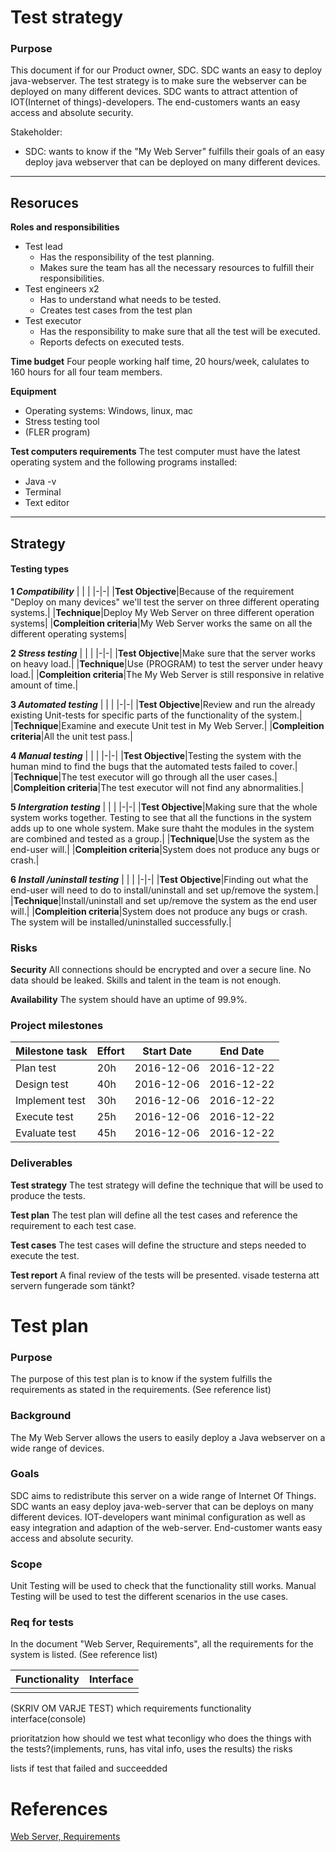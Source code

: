 # Test strategy
### Purpose
This document if for our Product owner, SDC. SDC wants an easy to deploy java-webserver. The test strategy is to make sure the webserver can be deployed on many different devices. SDC wants to attract attention of IOT(Internet of things)-developers. The end-customers wants an easy access and absolute security.

Stakeholder:
* SDC: wants to know if the "My Web Server" fulfills their goals of an easy deploy java webserver that can be deployed on many different devices.
___
## Resoruces
**Roles and responsibilities**
* Test  lead
    * Has the responsibility of the test planning.
    * Makes sure the team has all the necessary resources to fulfill their responsibilities.
* Test engineers x2
    * Has to understand what needs to be tested.
    * Creates test cases from the test plan
* Test executor
    * Has the responsibility to make sure that all the test will be executed.
    * Reports defects on executed tests.

**Time budget**
Four people working half time, 20 hours/week, calulates to 160 hours for all four team members.

**Equipment**
* Operating systems: Windows, linux, mac
* Stress testing tool
* (FLER program)

**Test computers requirements**
The test computer must have the latest operating system and the following programs installed:
* Java -v
* Terminal
* Text editor
___

## Strategy
#### Testing types
**1 _Compatibility_**
| | | 
|-|-|
|__Test Objective__|Because of the requirement "Deploy on many devices" we'll test the server on three different operating systems.|
|__Technique__|Deploy My Web Server on three different operation systems|
|__Compleition criteria__|My Web Server works the same on all the different operating systems|

**2 _Stress testing_**
| | | 
|-|-|
|__Test Objective__|Make sure that the server works on heavy load.|
|__Technique__|Use (PROGRAM) to test the server under heavy load.|
|__Compleition criteria__|The My Web Server is still responsive in relative amount of time.|

**3 _Automated testing_**
| | | 
|-|-|
|__Test Objective__|Review and run the already existing Unit-tests for specific parts of the functionality of the system.|
|__Technique__|Examine and execute Unit test in My Web Server.|
|__Compleition criteria__|All the unit test pass.|

**4 _Manual testing_**
| | | 
|-|-|
|__Test Objective__|Testing the system with the human mind to find the bugs that the automated tests failed to cover.|
|__Technique__|The test executor will go through all the user cases.|
|__Compleition criteria__|The test executor will not find any abnormalities.|

**5 _Intergration testing_**
| | | 
|-|-|
|__Test Objective__|Making sure that the whole system works together. Testing to see that all the functions in the system adds up to one whole system. Make sure thaht the modules in the system are combined and tested as a group.|
|__Technique__|Use the system as the end-user will.|
|__Compleition criteria__|System does not produce any bugs or crash.|

**6 _Install /uninstall testing_**
| | | 
|-|-|
|__Test Objective__|Finding out what the end-user will need to do to install/uninstall and set up/remove the system.|
|__Technique__|Install/uninstall and set up/remove the system as the end user will.|
|__Compleition criteria__|System does not produce any bugs or crash. The system will be installed/uninstalled successfully.|


### Risks
**Security**
All connections should be encrypted and over a secure line.
No data should be leaked.
Skills and talent in the team is not enough.

**Availability**
The system should have an uptime of 99.9%.

### Project milestones
|Milestone task|Effort|Start Date|End Date|
|-|-|-|-|
|Plan test|20h|2016-12-06|2016-12-22|
|Design test|40h|2016-12-06|2016-12-22|
|Implement test|30h|2016-12-06|2016-12-22|
|Execute test|25h|2016-12-06|2016-12-22|
|Evaluate test|45h|2016-12-06|2016-12-22|

### Deliverables
__Test strategy__
The test strategy will define the technique that will be used to produce the tests.

__Test plan__
The test plan will define all the test cases and reference the requirement to each test case.

__Test cases__
The test cases will define the structure and steps needed to execute the test.

__Test report__
A final review of the tests will be presented. visade testerna att servern fungerade som tänkt?

# Test plan
### Purpose
The purpose of this test plan is to know if the system fulfills the requirements as stated in the requirements. (See reference list)


### Background
The My Web Server allows the users to easily deploy a Java webserver on a wide range of devices. 


### Goals
SDC aims to redistribute this server on a wide range of Internet Of Things.
SDC wants an easy deploy java-web-server that can be deploys on many different devices.
IOT-developers want minimal configuration as well as easy integration and adaption of the web-server.
End-customer wants easy access and absolute security.


### Scope
Unit Testing will be used to check that the functionality still works. 
Manual Testing will be used to test the different scenarios in the use cases.


### Req for tests
In the document "Web  Server, Requirements", all the requirements for the system is listed.
(See reference list)

|Functionality|Interface|
|-|-|
|||
(SKRIV OM VARJE TEST)
which requirements
functionality
interface(console)




prioritatzion
how should we test
what teconligy
who does the things with the tests?(implements, runs, has vital info, uses the results)
the risks


lists if test that failed and succeedded 










# References
[Web  Server, Requirements](https://docs.google.com/document/d/1fgQngHIZ4_aGIeB2S9YOBCghcBN9EEKBiaN-71MbGac/edit#heading=h.asfyqmcdgxbh)







